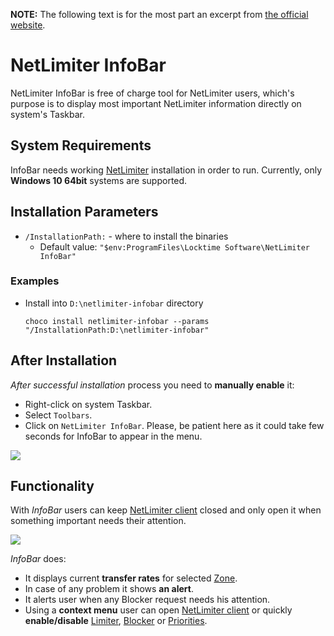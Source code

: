 **NOTE:** The following text is for the most part an excerpt from [the official website](https://www.netlimiter.com/docs/infobar).

# NetLimiter InfoBar
NetLimiter InfoBar is free of charge tool for NetLimiter users, which's purpose is to display most important NetLimiter information directly on system's Taskbar.

## System Requirements
InfoBar needs working [NetLimiter](https://community.chocolatey.org/packages/netlimiter) installation in order to run. Currently, only **Windows 10 64bit** systems are supported.

## Installation Parameters
* `/InstallationPath:` - where to install the binaries
  - Default value: `"$env:ProgramFiles\Locktime Software\NetLimiter InfoBar"`

### Examples
* Install into `D:\netlimiter-infobar` directory
  ```
  choco install netlimiter-infobar --params "/InstallationPath:D:\netlimiter-infobar"
  ```

## After Installation
*After successful installation* process you need to **manually enable** it:
* Right-click on system Taskbar.
* Select `Toolbars`.
* Click on `NetLimiter InfoBar`. Please, be patient here as it could take few seconds for InfoBar to appear in the menu.

![](https://cdn.jsdelivr.net/gh/jakublevy/chocopkgs/netlimiter-infobar/NLToolbar-Activation-Detail.png)

## Functionality
With *InfoBar* users can keep [NetLimiter client](https://www.netlimiter.com/docs/user-gui-client) closed and only open it when something important needs their attention.

![](https://cdn.jsdelivr.net/gh/jakublevy/chocopkgs/netlimiter-infobar/NLToolBar-Requests.png)

*InfoBar* does:
* It displays current **transfer rates** for selected [Zone](https://www.netlimiter.com/docs/basic-concepts/zones).
* In case of any problem it shows **an alert**.
* It alerts user when any Blocker request needs his attention.
* Using a **context menu** user can open [NetLimiter client](https://www.netlimiter.com/docs/user-gui-client) or quickly **enable/disable** [Limiter](https://www.netlimiter.com/docs/basic-concepts/limits), [Blocker](https://www.netlimiter.com/docs/basic-concepts/blocker) or [Priorities](https://www.netlimiter.com/docs/basic-concepts/priorities).
